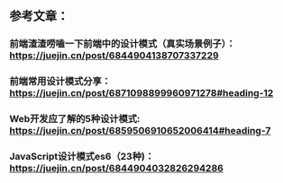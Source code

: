 ## 参考文章：

### 前端渣渣唠嗑一下前端中的设计模式（真实场景例子）：https://juejin.cn/post/6844904138707337229

### 前端常用设计模式分享：https://juejin.cn/post/6871098899960971278#heading-12



### Web开发应了解的5种设计模式: https://juejin.cn/post/6859506910652006414#heading-7

### JavaScript设计模式es6（23种)：https://juejin.cn/post/6844904032826294286 

